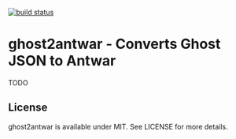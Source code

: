 [![build status](https://secure.travis-ci.org/bebraw/ghost2antwar.png)](http://travis-ci.org/bebraw/ghost2antwar)
# ghost2antwar - Converts Ghost JSON to Antwar

TODO

## License

ghost2antwar is available under MIT. See LICENSE for more details.

